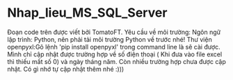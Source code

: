 # Nhap_lieu_MS_SQL_Server
Đoạn code trên được viết bởi TomatoFT.
Yêu cầu về môi trường: 
Ngôn ngữ lập trình: Python, nên phải tải môi trường Python về trước nhé!
Thư viện openpyxl:Gõ lệnh 'pip install openpyxl' trong command line là sẽ cài được.
Mình chỉ cập nhật được trường hợp về số điện thoại ( Khi đưa vào file excel thì thiếu mất số 0) và ngày tháng năm. Còn nhiều trường hợp chưa được cập nhật. Có gì nhớ tự cập nhật thêm nhé :)))
